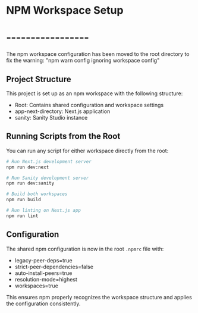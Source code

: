 # NPM Workspace Setup

# -----------------

The npm workspace configuration has been moved to the root directory to fix the warning:
"npm warn config ignoring workspace config"

## Project Structure

This project is set up as an npm workspace with the following structure:

- Root: Contains shared configuration and workspace settings
- app-next-directory: Next.js application
- sanity: Sanity Studio instance

## Running Scripts from the Root

You can run any script for either workspace directly from the root:

```bash
# Run Next.js development server
npm run dev:next

# Run Sanity development server
npm run dev:sanity

# Build both workspaces
npm run build

# Run linting on Next.js app
npm run lint
```

## Configuration

The shared npm configuration is now in the root `.npmrc` file with:

- legacy-peer-deps=true
- strict-peer-dependencies=false
- auto-install-peers=true
- resolution-mode=highest
- workspaces=true

This ensures npm properly recognizes the workspace structure and applies the configuration consistently.
